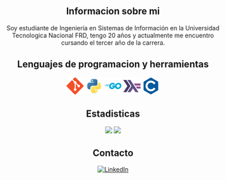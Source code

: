 </div>

<h2 align="center">Informacion sobre mi</h2>

<div align="center">
  Soy estudiante de Ingeniería en Sistemas de Información en la Universidad Tecnologica Nacional FRD, tengo 20 años y actualmente me encuentro cursando el tercer año de la carrera.
</div>

<h2 align="center">Lenguajes de programacion y herramientas</h2>

<p align="center"> 
  <img src="https://github.com/devicons/devicon/blob/v2.15.1/icons/git/git-original.svg" alt="git" width="40" height="40"/> 
  <img src="https://github.com/devicons/devicon/blob/v2.15.1/icons/python/python-original.svg" alt="python" width="40" height="40"/> 
  <img src="https://github.com/devicons/devicon/blob/v2.15.1/icons/go/go-original-wordmark.svg" alt="go" width="40" height="40"/>  
  <img src="https://github.com/devicons/devicon/blob/v2.15.1/icons/haskell/haskell-original.svg" alt="haskell" width="40" height="40"/> 
  <img src="https://github.com/devicons/devicon/blob/v2.15.1/icons/c/c-plain.svg" alt="c" width="40" height="40"/> 
</p>

<h2 align="center">Estadisticas</h2>

<p align= "center">
  <img height= "150" src="https://github-readme-stats.vercel.app/api?username=LucasUTNFRD&theme=react&show_icons=true&include_all_commits=true" />
  <img height= "150" src="https://github-readme-stats.vercel.app/api/top-langs/?username=LucasUTNFRD&theme=react&layout=compact" />
</p>

<h2 align="center">Contacto</h2>
<div align="center">
  
  [![LinkedIn](https://img.shields.io/badge/linkedin-%230077B5.svg?style=for-the-badge&logo=linkedin&logoColor=white)](https://www.linkedin.com/in/lucas-delgado-590498257/)
  
</div>
